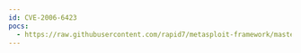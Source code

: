 ```yaml
---
id: CVE-2006-6423
pocs:
  - https://raw.githubusercontent.com/rapid7/metasploit-framework/master/modules/exploits/windows/imap/mailenable_login.rb
---
```

